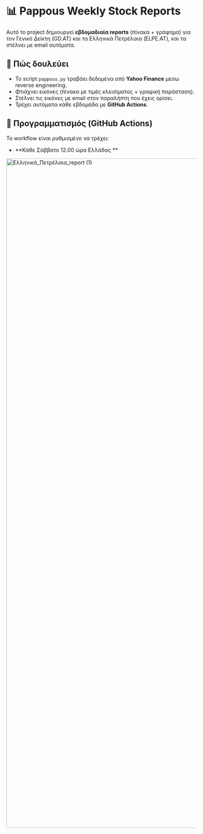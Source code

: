 # 📊 Pappous Weekly Stock Reports

Αυτό το project δημιουργεί **εβδομαδιαία reports** (πίνακα + γράφημα) για τον Γενικό Δείκτη (GD.AT) και τα Ελληνικά Πετρέλαια (ELPE.AT), και τα στέλνει με email αυτόματα.

## 🚀 Πώς δουλεύει
- Το script `pappous.py` τραβάει δεδομένα από **Yahoo Finance** μεσω reverse engineering.
- Φτιάχνει εικόνες (πίνακα με τιμές κλεισίματος + γραφική παράσταση).
- Στέλνει τις εικόνες με email στον παραλήπτη που έχεις ορίσει.
- Τρέχει αυτόματα κάθε εβδομάδα με **GitHub Actions**.

## 📅 Προγραμματισμός (GitHub Actions)
Το workflow είναι ρυθμισμένο να τρέχει:
- **Κάθε Σάββατο 12.00 ώρα Ελλάδας **  
<img width="2906" height="1766" alt="Ελληνικά_Πετρέλαια_report (1)" src="https://github.com/user-attachments/assets/f2dc6b1b-b34f-404a-a5c5-251894705578" />
